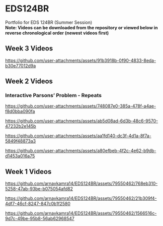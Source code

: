 # EDS124BR
Portfolio for EDS 124BR (Summer Session)
<br>
**Note: Videos can be downloaded from the repository or viewed below in reverse chronological order (newest videos first)**

## Week 3 Videos

https://github.com/user-attachments/assets/91b3918b-0f90-4833-8eda-b30e77012d9a

## Week 2 Videos

### Interactive Parsons’ Problem - Repeats
https://github.com/user-attachments/assets/748087e0-385a-478f-a4ae-f8d0bba090fa

https://github.com/user-attachments/assets/ab5d08ad-6d3b-48c6-9570-47232b2e145b

https://github.com/user-attachments/assets/aa1fd140-dc3f-4d1a-8f7a-5849f48873a3

https://github.com/user-attachments/assets/a80efbeb-4f2c-4e62-b9db-d1453a016a75

## Week 1 Videos

https://github.com/arnavkamra14/EDS124BR/assets/79550462/768eb310-5258-47ab-93be-b075054afd82

https://github.com/arnavkamra14/EDS124BR/assets/79550462/21b309f4-4df7-46cf-8247-847c0b1f2580

https://github.com/arnavkamra14/EDS124BR/assets/79550462/1566516c-9d7c-49be-95b8-56ab62968547









